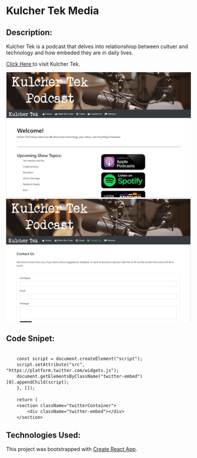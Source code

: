 # Kulcher Tek Media

## Description:

Kulcher Tek is a podcast that delves into relationshiop between cultuer and technology and how embeded they are in daily lives. 

<a href="https://www.kulchertek.com"> Click Here </a> to visit Kulcher Tek.

![Screenshot](./src/images/LandingPage.JPG)
![Screenshot](./src/images/ContactPage.JPG)


## Code Snipet:

```

    const script = document.createElement("script");
    script.setAttribute("src", "https://platform.twitter.com/widgets.js");
    document.getElementsByClassName("twitter-embed")[0].appendChild(script);
    }, []);

    return (
    <section className="twitterContainer">
        <div className="twitter-embed"></div>
    </section>

```

## Technologies Used:

This project was bootstrapped with [Create React App](https://github.com/facebook/create-react-app).